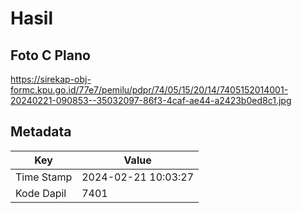 # Hasil

## Foto C Plano

https://sirekap-obj-formc.kpu.go.id/77e7/pemilu/pdpr/74/05/15/20/14/7405152014001-20240221-090853--35032097-86f3-4caf-ae44-a2423b0ed8c1.jpg


## Metadata

| Key        | Value               |
| ---------- | ------------------- |
| Time Stamp | 2024-02-21 10:03:27 |
| Kode Dapil | 7401                |



